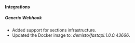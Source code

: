 
#### Integrations
##### Generic Webhook
- Added support for sections infrastructure.
- Updated the Docker image to: *demisto/fastapi:1.0.0.43666*.
